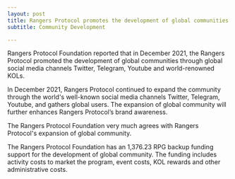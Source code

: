 ```yaml
---
layout: post
title: Rangers Protocol promotes the development of global communities
subtitle: Community Development

---
```


Rangers Protocol Foundation reported that in December 2021, the Rangers Protocol promoted the development of global communities through global social media channels Twitter, Telegram, Youtube and world-renowned KOLs.

In December 2021, Rangers Protocol continued to expand the community through the world's well-known social media channels Twitter, Telegram, Youtube, and gathers global users. The expansion of global community will  further enhances Rangers Protocol’s brand awareness.

The Rangers Protocol Foundation very much agrees with Rangers Protocol's expansion of global community. 

The Rangers Protocol Foundation has an 1,376.23 RPG backup funding support for the development of global community.  The funding includes activity costs to market the program, event costs, KOL rewards and other administrative costs. 
